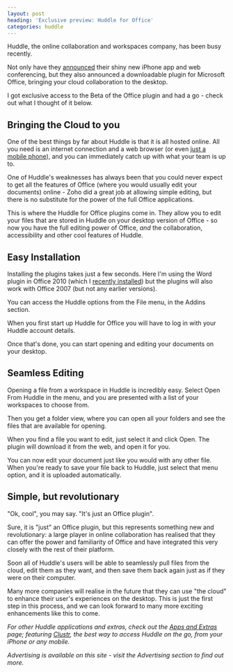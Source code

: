 ```yaml
---
layout: post
heading: 'Exclusive preview: Huddle for Office'
categories: huddle
---
```


Huddle, the online collaboration and workspaces company, has been busy recently.

Not only have they [announced](http://www.techcrunch.com/2009/09/30/huddle-launches-iphone-app-microsoft-office-plug-in-and-web-conferencing-tool/) their shiny new iPhone app and web conferencing, but they also announced a downloadable plugin for Microsoft Office, bringing your cloud collaboration to the desktop.

I got exclusive access to the Beta of the Office plugin and had a go - check out what I thought of it below.

<!-- Replace missing image from http://media.chris-alexander.co.uk/wp-content/uploads/2009/12/logo.jpg -->

## Bringing the Cloud to you

One of the best things by far about Huddle is that it is all hosted online. All you need is an internet connection and a web browser (or even [just a mobile phone](http://web.archive.org/web/20130518061402/http://clustr.me.uk/)), and you can immediately catch up with what your team is up to.

One of Huddle's weaknesses has always been that you could never expect to get all the features of Office (where you would usually edit your documents) online - Zoho did a great job at allowing simple editing, but there is no substitute for the power of the full Office applications.

This is where the Huddle for Office plugins come in. They allow you to edit your files that are stored in Huddle on your desktop version of Office - so now you have the full editing power of Office, *and* the collaboration, accessibility and other cool features of Huddle.

## Easy Installation

Installing the plugins takes just a few seconds. Here I'm using the Word plugin in Office 2010 (which I [recently installed](/on-engineering/microsoft/office-2010-beta-2/)) but the plugins will also work with Office 2007 (but not any earlier versions).

<!-- Replace missing image from http://media.chris-alexander.co.uk/wp-content/uploads/2009/12/install4a-300x113.jpg -->

You can access the Huddle options from the File menu, in the Addins section.

<!-- Replace missing image from http://media.chris-alexander.co.uk/wp-content/uploads/2009/12/menu-203x300.jpg -->

When you first start up Huddle for Office you will have to log in with your Huddle account details.

<!-- Replace missing image from http://media.chris-alexander.co.uk/wp-content/uploads/2009/12/login-231x300.jpg -->

Once that's done, you can start opening and editing your documents on your desktop.

## Seamless Editing

Opening a file from a workspace in Huddle is incredibly easy. Select Open From Huddle in the menu, and you are presented with a list of your workspaces to choose from.

<!-- Replace missing image from http://media.chris-alexander.co.uk/wp-content/uploads/2009/12/workspaces-300x300.jpg -->

Then you get a folder view, where you can open all your folders and see the files that are available for opening.

<!-- Replace missing image from http://media.chris-alexander.co.uk/wp-content/uploads/2009/12/folder-300x300.jpg -->

When you find a file you want to edit, just select it and click Open. The plugin will download it from the web, and open it for you.

<!-- Replace missing image from http://media.chris-alexander.co.uk/wp-content/uploads/2009/12/downloading-300x103.jpg -->

<!-- Replace missing image from http://media.chris-alexander.co.uk/wp-content/uploads/2009/12/file-300x209.jpg -->

You can now edit your document just like you would with any other file. When you're ready to save your file back to Huddle, just select that menu option, and it is uploaded automatically.

<!-- Replace missing image from http://media.chris-alexander.co.uk/wp-content/uploads/2009/12/uploading-300x103.jpg -->

## Simple, but revolutionary

"Ok, cool", you may say. "It's just an Office plugin".

Sure, it is "just" an Office plugin, but this represents something new and revolutionary: a large player in online collaboration has realised that they can offer the power and familiarity of Office and have integrated this very closely with the rest of their platform.

Soon all of Huddle's users will be able to seamlessly pull files from the cloud, edit them as they want, and then save them back again just as if they were on their computer.

Many more companies will realise in the future that they can use "the cloud" to enhance their user's experiences on the desktop. This is just the first step in this process, and we can look forward to many more exciting enhancements like this to come.

*For other Huddle applications and extras, check out the [Apps and Extras](http://web.archive.org/web/20100819032121/https://www.huddle.net/apps-and-extras/) page; featuring [Clustr](http://web.archive.org/web/20130518061402/http://clustr.me.uk/), the best way to access Huddle on the go, from your iPhone or any mobile.*

*Advertising is available on this site - visit the Advertising section to find out more.*
